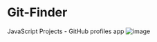 # Git-Finder
JavaScript Projects - GitHub profiles app 
![image](https://github.com/nileshkr17/Git-Finder/blob/main/f1.gif)
